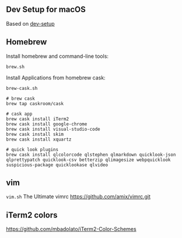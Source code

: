 ## Dev Setup for macOS

Based on [dev-setup](https://github.com/donnemartin/dev-setup)

## Homebrew

Install homebrew and command-line tools:

```brew.sh ``` 

Install Applications from homebrew cask:

```brew-cask.sh```

```
# brew cask
brew tap caskroom/cask

# cask app
brew cask install iTerm2
brew cask install google-chrome
brew cask install visual-studio-code
brew cask install skim
brew cask install xquartz

# quick look plugins
brew cask install qlcolorcode qlstephen qlmarkdown quicklook-json qlprettypatch quicklook-csv betterzip qlimagesize webpquicklook suspicious-package quicklookase qlvideo

```


## vim

```vim.sh``` The Ultimate vimrc https://github.com/amix/vimrc.git

## iTerm2 colors

https://github.com/mbadolato/iTerm2-Color-Schemes


